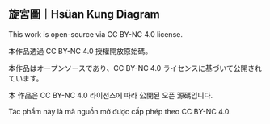 ## 旋宮圖｜Hsüan Kung Diagram

This work is open-source via CC BY-NC 4.0 license.

本作品透過 CC BY-NC 4.0 授權開放原始碼。

本作品はオープンソースであり、CC BY-NC 4.0 ライセンスに基づいて公開されています。

本 作品은 CC BY-NC 4.0 라이선스에 따라 公開된 오픈 源碼입니다.

Tác phẩm này là mã nguồn mở được cấp phép theo CC BY-NC 4.0.